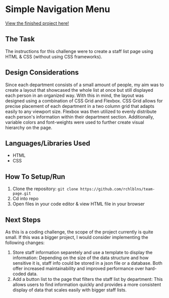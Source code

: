 # Simple Navigation Menu
[View the finished project here!](https://github.com/rchlblns/team-page)

## The Task
 The instructions for this challenge were to create a staff list page using HTML & CSS (without using CSS frameworks).

## Design Considerations
Since each department consists of a small amount of people, my aim was to create a layout that showcased the whole list at once but still displayed each person in an organized way. With this in mind, the layout was designed using a combination of CSS Grid and Flexbox. CSS Grid allows for precise placement of each department in a two column grid that adapts easily to any viewport size. Flexbox was then utilized to evenly distribute each person's information within their department section. Additionally, variable colors and font-weights were used to further create visual hierarchy on the page.  

## Languages/Libraries Used
* HTML
* CSS

## How To Setup/Run
1. Clone the repository: `git clone https://github.com/rchlblns/team-page.git`
2. Cd into repo
3. Open files in your code editor & view HTML file in your browser

## Next Steps
As this is a coding challenge, the scope of the project currently is quite small. If this was a bigger project, I would consider implementing the following changes:

1. Store staff information separetely and use a template to display the information: Depending on the size of the data structure and how sensitive it is, staff info could be stored in a json file or a database. Both offer increased maintainability and improved performance over hard-coded data.  
2. Add a button list to the page that filters the staff list by department: This allows users to find information quickly and provides a more consistent display of data that scales easily with bigger staff lists. 
